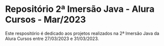 # Repositório 2ª Imersão Java - Alura Cursos - Mar/2023
Este respositório é dedicado aos projetos realizados na 2ª Imersão Java da Alura Cursos entre 27/03/2023 e 31/03/2023.
